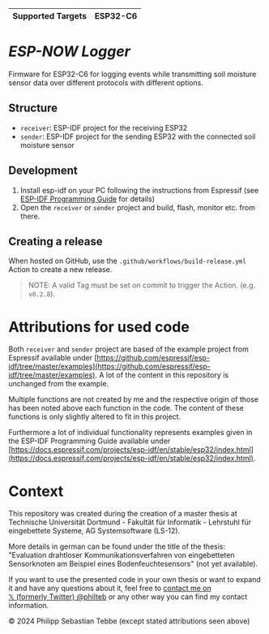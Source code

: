 | Supported Targets | ESP32-C6 |
| ----------------- | -------- |

# _ESP-NOW Logger_

Firmware for ESP32-C6 for logging events while transmitting soil moisture sensor data over different protocols with different options.

## Structure
* `receiver`: ESP-IDF project for the receiving ESP32 
* `sender`: ESP-IDF project for the sending ESP32 with the connected soil moisture sensor
  
## Development
1. Install esp-idf on your PC following the instructions from Espressif (see [ESP-IDF Programming Guide](https://docs.espressif.com/projects/esp-idf/en/stable/esp32c6/get-started/index.html) for details)
2. Open the `receiver` or `sender` project and build, flash, monitor etc. from there.

## Creating a release
When hosted on GitHub, use the `.github/workflows/build-release.yml` Action to create a new release.
> NOTE: A valid Tag must be set on commit to trigger the Action. (e.g. `v0.2.8`).

# Attributions for used code
Both `receiver` and `sender` project are based of the example project from Espressif available under [https://github.com/espressif/esp-idf/tree/master/examples](https://github.com/espressif/esp-idf/tree/master/examples). A lot of the content in this repository is unchanged from the example.

Multiple functions are not created by me and the respective origin of those has been noted above each function in the code. The content of these functions is only slightly altered to fit in this project.

Furthermore a lot of individual functionality represents examples given in the ESP-IDF Programming Guide available under [https://docs.espressif.com/projects/esp-idf/en/stable/esp32/index.html](https://docs.espressif.com/projects/esp-idf/en/stable/esp32/index.html).

# Context
This repository was created during the creation of a master thesis at Technische Universität Dortmund - Fakultät für Informatik - Lehrstuhl für eingebettete Systeme, AG Systemsoftware (LS-12).

More details in german can be found under the title of the thesis: "Evaluation drahtloser Kommunikationsverfahren von eingebetteten Sensorknoten am Beispiel eines Bodenfeuchtesensors" (not yet available).

If you want to use the presented code in your own thesis or want to expand it and have any questions about it, feel free to [contact me on 	
&#120143; (formerly Twitter) @philteb](https://twitter.com/philteb) or any other way you can find my contact information.

&copy; 2024 Philipp Sebastian Tebbe (except stated attributions seen above)
